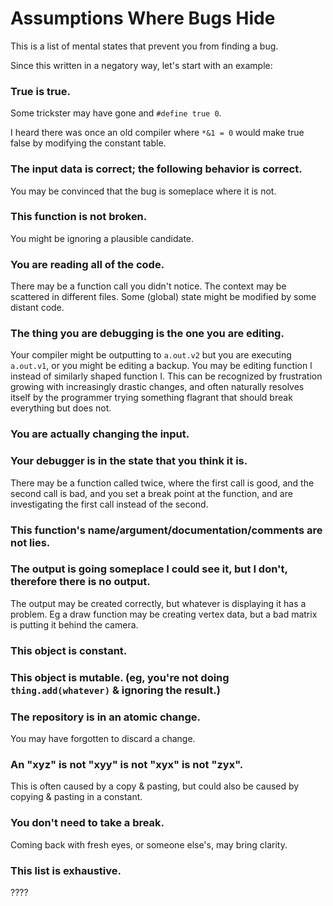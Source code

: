 # Assumptions Where Bugs Hide
This is a list of mental states that prevent you from finding a bug.

Since this written in a negatory way, let's start with an example:
### True is true.
Some trickster may have gone and `#define true 0`.

I heard there was once an old compiler where `*&1 = 0` would make true false by modifying the constant table.

### The input data is correct; the following behavior is correct.
You may be convinced that the bug is someplace where it is not.

### This function is not broken.
You might be ignoring a plausible candidate.

### You are reading all of the code.
There may be a function call you didn't notice. The context may be scattered in different files. Some (global) state might be modified by some distant code.

### The thing you are debugging is the one you are editing.
Your compiler might be outputting to `a.out.v2` but you are executing `a.out.v1`, or you might be editing a backup. You may be editing function l instead of similarly shaped function I. This can be recognized by frustration growing with increasingly drastic changes, and often naturally resolves itself by the programmer trying something flagrant that should break everything but does not.

### You are actually changing the input.
### Your debugger is in the state that you think it is.
There may be a function called twice, where the first call is good, and the second call is bad, and you set a break point at the function, and are investigating the first call instead of the second.

### This function's name/argument/documentation/comments are not lies.
### The output is going someplace I could see it, but I don't, therefore there is no output.
The output may be created correctly, but whatever is displaying it has a problem. Eg a draw function may be creating vertex data, but a bad matrix is putting it behind the camera.
### This object is constant.
### This object is mutable. (eg, you're not doing `thing.add(whatever)` & ignoring the result.)
### The repository is in an atomic change.
You may have forgotten to discard a change.
### An "xyz" is not "xyy" is not "xyx" is not "zyx".
This is often caused by a copy & pasting, but could also be caused by copying & pasting in a constant.
### You don't need to take a break.
Coming back with fresh eyes, or someone else's, may bring clarity.
### This list is exhaustive.
????
